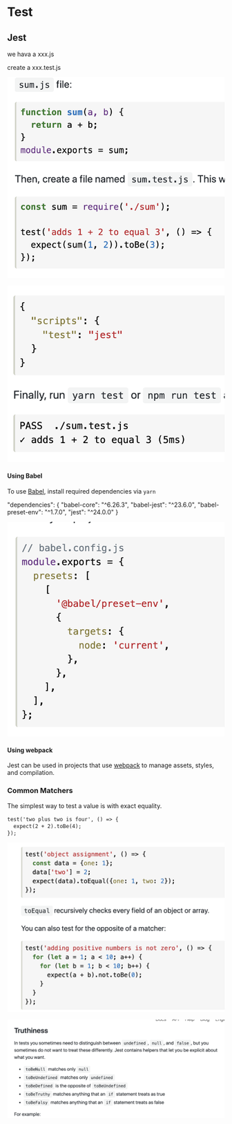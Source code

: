# Test

## Jest

we hava a xxx.js

create a xxx.test.js

![](.gitbook/assets/image%20%286%29.png)

![](.gitbook/assets/image%20%281%29.png)

#### Using Babel

To use [Babel](http://babeljs.io/), install required dependencies via `yarn`

"dependencies": { "babel-core": "^6.26.3", "babel-jest": "^23.6.0", "babel-preset-env": "^1.7.0", "jest": "^24.0.0" }

![](.gitbook/assets/image%20%282%29.png)

#### Using webpack

Jest can be used in projects that use [webpack](https://webpack.github.io/) to manage assets, styles, and compilation. 



### Common Matchers

The simplest way to test a value is with exact equality.

```text
test('two plus two is four', () => {
  expect(2 + 2).toBe(4);
});
```



![](.gitbook/assets/image%20%2812%29.png)

![](.gitbook/assets/image%20%2813%29.png)

